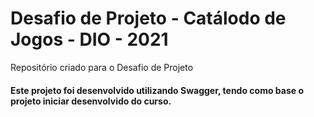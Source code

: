 # Desafio de Projeto - Catálodo de Jogos - DIO - 2021
Repositório criado para o Desafio de Projeto


####  Este projeto foi desenvolvido utilizando Swagger, tendo como base o projeto iniciar desenvolvido do curso.
